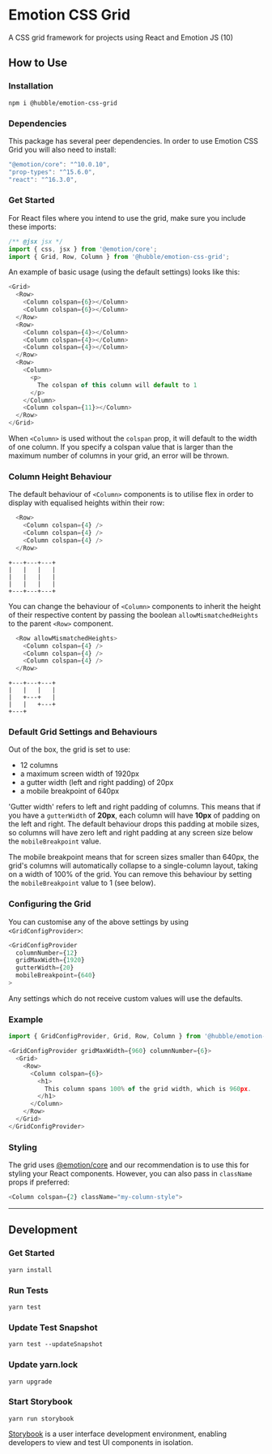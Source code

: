 # Emotion CSS Grid
A CSS grid framework for projects using React and Emotion JS (10)

## How to Use

### Installation

```
npm i @hubble/emotion-css-grid
```

### Dependencies

This package has several peer dependencies. In order to use Emotion CSS Grid you will also need to install:

```js
"@emotion/core": "^10.0.10",
"prop-types": "^15.6.0",
"react": "^16.3.0",
```

### Get Started

For React files where you intend to use the grid, make sure you include these imports:

```js
/** @jsx jsx */
import { css, jsx } from '@emotion/core';
import { Grid, Row, Column } from '@hubble/emotion-css-grid';
```

An example of basic usage (using the default settings) looks like this:

```js
<Grid>
  <Row>
    <Column colspan={6}></Column>
    <Column colspan={6}></Column>
  </Row>
  <Row>
    <Column colspan={4}></Column>
    <Column colspan={4}></Column>
    <Column colspan={4}></Column>
  </Row>
  <Row>
    <Column>
      <p>
        The colspan of this column will default to 1
      </p>
    </Column>
    <Column colspan={11}></Column>
  </Row>
</Grid>
```

When `<Column>` is used without the `colspan` prop, it will default to the width of one column. If you specify a colspan value that is larger than the maximum number of columns in your grid, an error will be thrown.

### Column Height Behaviour

The default behaviour of `<Column>` components is to utilise flex in order to display with equalised heights within their row:

```js
  <Row>
    <Column colspan={4} />
    <Column colspan={4} />
    <Column colspan={4} />
  </Row>
```
```
+---+---+---+
|   |   |   |
|   |   |   |
|   |   |   |
+---+---+---+
```

You can change the behaviour of `<Column>` components to inherit the height of their respective content by passing the boolean `allowMismatchedHeights` to the parent `<Row>` component.

```js
  <Row allowMismatchedHeights>
    <Column colspan={4} />
    <Column colspan={4} />
    <Column colspan={4} />
  </Row>
```
```
+---+---+---+
|   |   |   |
|   +---+   |
|   |   +---+
+---+
```

### Default Grid Settings and Behaviours

Out of the box, the grid is set to use:

- 12 columns
- a maximum screen width of 1920px
- a gutter width (left and right padding) of 20px
- a mobile breakpoint of 640px

'Gutter width' refers to left and right padding of columns. This means that if you have a `gutterWidth` of **20px**, each column will have **10px** of padding on the left and right. The default behaviour drops this padding at mobile sizes, so columns will have zero left and right padding at any screen size below the `mobileBreakpoint` value.

The mobile breakpoint means that for screen sizes smaller than 640px, the grid's columns will automatically collapse to a single-column layout, taking on a width of 100% of the grid. You can remove this behaviour by setting the `mobileBreakpoint` value to 1 (see below).

### Configuring the Grid

You can customise any of the above settings by using `<GridConfigProvider>`:

```js
<GridConfigProvider 
  columnNumber={12} 
  gridMaxWidth={1920} 
  gutterWidth={20} 
  mobileBreakpoint={640}
>
```

Any settings which do not receive custom values will use the defaults.

### Example

```js
import { GridConfigProvider, Grid, Row, Column } from '@hubble/emotion-css-grid';
```

```js
<GridConfigProvider gridMaxWidth={960} columnNumber={6}>
  <Grid>
    <Row>
      <Column colspan={6}>
        <h1>
          This column spans 100% of the grid width, which is 960px.
        </h1>
      </Column>
    </Row>
  </Grid>
</GridConfigProvider>
```

### Styling 

The grid uses [@emotion/core](https://www.npmjs.com/package/@emotion/core) and our recommendation is to use this for styling your React components. However, you can also pass in `className` props if preferred:

```js
<Column colspan={2} className="my-column-style">
```

---------------------------------------------------------------


## Development

### Get Started
```shell
yarn install
```

### Run Tests
```shell
yarn test
```

### Update Test Snapshot
```shell
yarn test --updateSnapshot
```

### Update yarn.lock
```shell
yarn upgrade
```

### Start Storybook
```shell
yarn run storybook
```

[Storybook](https://storybook.js.org/docs/basics/introduction/) is a user interface development environment, enabling developers to view and test UI components in isolation.
